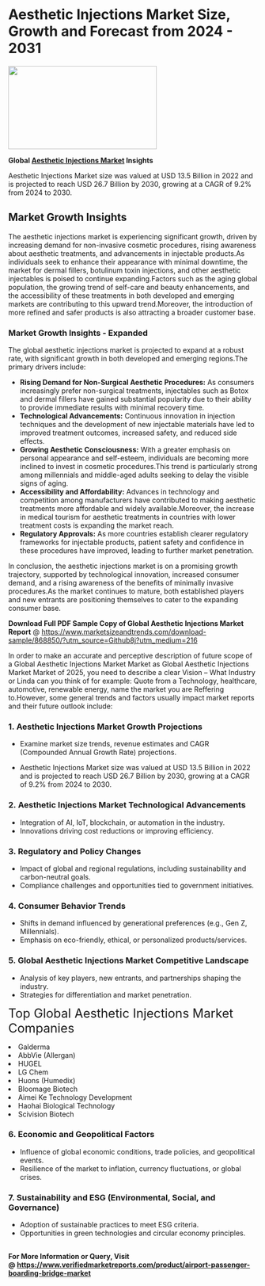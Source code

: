 <H1>Aesthetic Injections Market Size, Growth and Forecast from 2024 - 2031</H1><img class="aligncenter size-medium wp-image-584254" src="https://thirdeyenews.in/wp-content/uploads/2024/09/Global-Market-Research-300x168.jpeg" alt="" width="300" height="168" /><p><strong>Global&nbsp;<a href="https://www.marketsizeandtrends.com/download-sample/868850/?utm_source=Github8j?utm_medium=216">Aesthetic Injections Market</a> Insights</strong></p><p>Aesthetic Injections Market size was valued at USD 13.5 Billion in 2022 and is projected to reach USD 26.7 Billion by 2030, growing at a CAGR of 9.2% from 2024 to 2030.</p><p><h2>Market Growth Insights</h2> <p>The aesthetic injections market is experiencing significant growth, driven by increasing demand for non-invasive cosmetic procedures, rising awareness about aesthetic treatments, and advancements in injectable products.As individuals seek to enhance their appearance with minimal downtime, the market for dermal fillers, botulinum toxin injections, and other aesthetic injectables is poised to continue expanding.Factors such as the aging global population, the growing trend of self-care and beauty enhancements, and the accessibility of these treatments in both developed and emerging markets are contributing to this upward trend.Moreover, the introduction of more refined and safer products is also attracting a broader customer base.</p> <h3>Market Growth Insights - Expanded</h3> <p>The global aesthetic injections market is projected to expand at a robust rate, with significant growth in both developed and emerging regions.The primary drivers include:</p> <ul> <li><strong>Rising Demand for Non-Surgical Aesthetic Procedures:</strong> As consumers increasingly prefer non-surgical treatments, injectables such as Botox and dermal fillers have gained substantial popularity due to their ability to provide immediate results with minimal recovery time.</li> <li><strong>Technological Advancements:</strong> Continuous innovation in injection techniques and the development of new injectable materials have led to improved treatment outcomes, increased safety, and reduced side effects.</li> <li><strong>Growing Aesthetic Consciousness:</strong> With a greater emphasis on personal appearance and self-esteem, individuals are becoming more inclined to invest in cosmetic procedures.This trend is particularly strong among millennials and middle-aged adults seeking to delay the visible signs of aging.</li> <li><strong>Accessibility and Affordability:</strong> Advances in technology and competition among manufacturers have contributed to making aesthetic treatments more affordable and widely available.Moreover, the increase in medical tourism for aesthetic treatments in countries with lower treatment costs is expanding the market reach.</li> <li><strong>Regulatory Approvals:</strong> As more countries establish clearer regulatory frameworks for injectable products, patient safety and confidence in these procedures have improved, leading to further market penetration.</li> </ul> <p>In conclusion, the aesthetic injections market is on a promising growth trajectory, supported by technological innovation, increased consumer demand, and a rising awareness of the benefits of minimally invasive procedures.As the market continues to mature, both established players and new entrants are positioning themselves to cater to the expanding consumer base.</p> <p><span class=""><strong>Download Full PDF Sample Copy of Global Aesthetic Injections Market Report</strong> @ <a href="https://www.marketsizeandtrends.com/download-sample/868850/?utm_source=Github8j?utm_medium=216" target="_blank">https://www.marketsizeandtrends.com/download-sample/868850/?utm_source=Github8j?utm_medium=216</a></span></p><p>In order to make an accurate and perceptive description of future scope of a Global&nbsp;Aesthetic Injections Market Market as Global&nbsp;Aesthetic Injections Market Market of 2025, you need to describe a clear Vision &ndash; What Industry or Linda can you think of for example: Quote from a Technology, healthcare, automotive, renewable energy, name the market you are Reffering to.However, some general trends and factors usually impact market reports and their future outlook include:</p><h3>1.&nbsp;<strong>Aesthetic Injections Market Growth Projections</strong></h3><ul><li>Examine market size trends, revenue estimates and CAGR (Compounded Annual Growth Rate) projections.</li><li><p>Aesthetic Injections Market size was valued at USD 13.5 Billion in 2022 and is projected to reach USD 26.7 Billion by 2030, growing at a CAGR of 9.2% from 2024 to 2030.</p></li></ul><h3>2.&nbsp;<strong>Aesthetic Injections Market Technological Advancements</strong></h3><ul><li>Integration of AI, IoT, blockchain, or automation in the industry.</li><li>Innovations driving cost reductions or improving efficiency.</li></ul><h3>3.&nbsp;<strong>Regulatory and Policy Changes</strong></h3><ul><li>Impact of global and regional regulations, including sustainability and carbon-neutral goals.</li><li>Compliance challenges and opportunities tied to government initiatives.</li></ul><h3>4.&nbsp;<strong>Consumer Behavior Trends</strong></h3><ul><li>Shifts in demand influenced by generational preferences (e.g., Gen Z, Millennials).</li><li>Emphasis on eco-friendly, ethical, or personalized products/services.</li></ul><h3>5.&nbsp;<strong>Global Aesthetic Injections Market Competitive Landscape</strong></h3><ul><li>Analysis of key players, new entrants, and partnerships shaping the industry.</li><li>Strategies for differentiation and market penetration.</li></ul><p data-pm-slice="1 1 []"><span style="color: inherit; font-family: inherit; font-size: 25px;">Top Global Aesthetic Injections Market Companies</span></p><div class="" data-test-id=""><p><li>Galderma</li><li> AbbVie (Allergan)</li><li> HUGEL</li><li> LG Chem</li><li> Huons (Humedix)</li><li> Bloomage Biotech</li><li> Aimei Ke Technology Development</li><li> Haohai Biological Technology</li><li> Scivision Biotech</li></p></div><h3>6.&nbsp;<strong>Economic and Geopolitical Factors</strong></h3><ul><li>Influence of global economic conditions, trade policies, and geopolitical events.</li><li>Resilience of the market to inflation, currency fluctuations, or global crises.</li></ul><h3>7.&nbsp;<strong>Sustainability and ESG (Environmental, Social, and Governance)</strong></h3><ul><li>Adoption of sustainable practices to meet ESG criteria.</li><li>Opportunities in green technologies and circular economy principles.</li></ul><h2><strong style="font-size: 14px;">For More Information or Query, Visit @&nbsp;</strong><a style="background-color: #ffffff; font-size: 14px;" href="https://www.marketsizeandtrends.com/report/aesthetic-injections-market/" target="_blank">https://www.verifiedmarketreports.com/product/airport-passenger-boarding-bridge-market</a></h2>